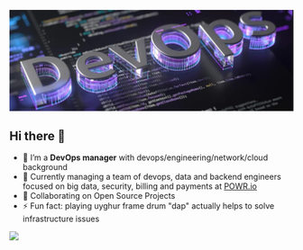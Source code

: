 ![](https://github.com/xcfw/xcfw/blob/main/devops.png)

## Hi there 👋

<!--
**xcfw/xcfw** is a ✨ _special_ ✨ repository because its `README.md` (this file) appears on your GitHub profile.

Here are some ideas to get you started:

- 🔭 I’m currently working on ...
- 🌱 I’m currently learning ...
- 👯 I’m looking to collaborate on ...
- 🤔 I’m looking for help with ...
- 💬 Ask me about ...
- 📫 How to reach me: ...
- 😄 Pronouns: ...
- ⚡ Fun fact: ...

-->

- 🔭 I’m a __DevOps manager__ with devops/engineering/network/cloud background
- 🌱 Currently managing a team of devops, data and backend engineers focused on big data, security, billing and payments at [POWR.io](https://www.powr.io)
- 👯 Collaborating on Open Source Projects
- ⚡ Fun fact: playing uyghur frame drum "dap" actually helps to solve infrastructure issues

[![](https://img.shields.io/badge/linkedin-%230077B5.svg?style=for-the-badge&logo=linkedin)](https://www.linkedin.com/in/kek/)
